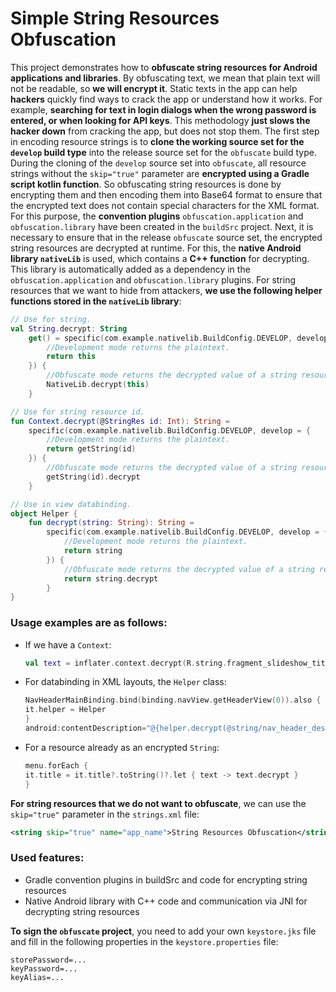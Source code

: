 # Simple String Resources Obfuscation

This project demonstrates how to **obfuscate string resources for Android applications and libraries**.
By obfuscating text, we mean that plain text will not be readable, so **we will encrypt it**.
Static texts in the app can help **hackers** quickly find ways to crack the app or understand how it works. 
For example, **searching for text in login dialogs when the wrong password is entered, or when looking for API keys**.
This methodology **just slows the hacker down** from cracking the app, but does not stop them.
The first step in encoding resource strings is to **clone the working source set for the `develop` build type** into 
the release source set for the `obfuscate` build type. During the cloning of the `develop` source set into `obfuscate`, 
all resource strings without the `skip="true"` parameter are **encrypted using a Gradle script kotlin function**. So obfuscating string resources is done by encrypting 
them and then encoding them into Base64 format to ensure that the encrypted text does not contain special characters 
for the XML format. For this purpose, the **convention plugins** `obfuscation.application` and `obfuscation.library` have been 
created in the `buildSrc` project. Next, it is necessary to ensure that in the release `obfuscate` source set, the encrypted string 
resources are decrypted at runtime. For this, the **native Android library `nativeLib`** is used, which contains a **C++ function** for decrypting. 
This library is automatically added as a dependency in the `obfuscation.application` and `obfuscation.library` plugins. 
For string resources that we want to hide from attackers, **we use the following helper functions stored in the `nativeLib` library**:

```kotlin
// Use for string.
val String.decrypt: String
    get() = specific(com.example.nativelib.BuildConfig.DEVELOP, develop = {
        //Development mode returns the plaintext.
        return this
    }) {
        //Obfuscate mode returns the decrypted value of a string resource that was encrypted earlier with Gradle during the build process.
        NativeLib.decrypt(this)
    }

// Use for string resource id.
fun Context.decrypt(@StringRes id: Int): String =
    specific(com.example.nativelib.BuildConfig.DEVELOP, develop = {
        //Development mode returns the plaintext.
        return getString(id)
    }) {
        //Obfuscate mode returns the decrypted value of a string resource that was encrypted earlier with Gradle during the build process.
        getString(id).decrypt
    }

// Use in view databinding.
object Helper {
    fun decrypt(string: String): String =
        specific(com.example.nativelib.BuildConfig.DEVELOP, develop = {
            //Development mode returns the plaintext.
            return string
        }) {
            //Obfuscate mode returns the decrypted value of a string resource that was encrypted earlier with Gradle during the build process.
            return string.decrypt
        }
}
```

### Usage examples are as follows:
- If we have a `Context`:
  ```kotlin  
  val text = inflater.context.decrypt(R.string.fragment_slideshow_title)
  ```
- For databinding in XML layouts, the `Helper` class:
  ```kotlin
  NavHeaderMainBinding.bind(binding.navView.getHeaderView(0)).also {
  it.helper = Helper
  }
  android:contentDescription="@{helper.decrypt(@string/nav_header_desc)}"
  ```
- For a resource already as an encrypted `String`:
  ```kotlin
  menu.forEach {
  it.title = it.title?.toString()?.let { text -> text.decrypt }
  }
  ```
**For string resources that we do not want to obfuscate**, we can use the `skip="true"` parameter in the `strings.xml` file:
```xml
<string skip="true" name="app_name">String Resources Obfuscation</string>
```
### Used features:
- Gradle convention plugins in buildSrc and code for encrypting string resources
- Native Android library with C++ code and communication via JNI for decrypting string resources

**To sign the `obfuscate` project**, you need to add your own `keystore.jks` file and fill in the
following properties in the `keystore.properties` file:

```
storePassword=...
keyPassword=...
keyAlias=...
```